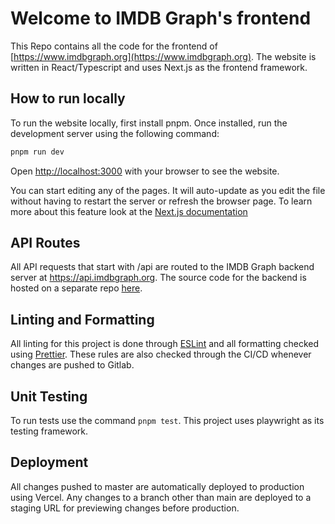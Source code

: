 # Welcome to IMDB Graph's frontend

This Repo contains all the code for the frontend of [https://www.imdbgraph.org](https://www.imdbgraph.org). The website
is written in React/Typescript and uses Next.js as the frontend framework.

## How to run locally

To run the website locally, first install pnpm. Once installed, run the development server using the following command:

```bash
pnpm run dev
```

Open [http://localhost:3000](http://localhost:3000) with your browser to see the website.

You can start editing any of the pages. It will auto-update as you edit the file without having to restart the server or
refresh the browser page. To learn more about this feature look at
the [Next.js documentation](https://nextjs.org/docs/basic-features/fast-refresh)

## API Routes

All API requests that start with /api are routed to the IMDB Graph backend server at https://api.imdbgraph.org. The
source code for the backend is hosted on a separate repo [here](https://gitlab.com/aamini11/imdbgraph).

## Linting and Formatting

All linting for this project is done through [ESLint](https://eslint.org/) and all formatting checked
using [Prettier](https://prettier.io/). These rules are also checked through the CI/CD whenever changes are pushed to
Gitlab.

## Unit Testing

To run tests use the command `pnpm test`. This project uses playwright as its testing framework.

## Deployment

All changes pushed to master are automatically deployed to production using Vercel. Any changes to a branch other than
main are deployed to a staging URL for previewing changes before production.